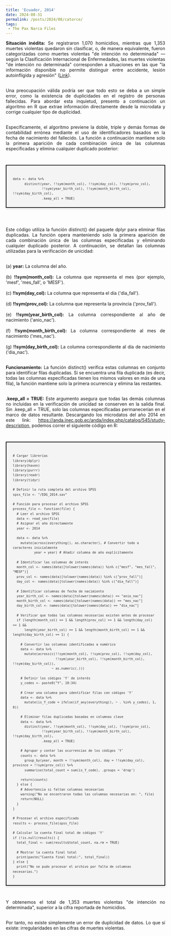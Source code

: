 ```yaml
---
title: 'Ecuador, 2014'
date: 2024-08-31
permalink: /posts/2024/08/catorce/
tags:
 - The Pax Narca Files
---
```


<div style="text-align: justify;" >

<strong>Situación inédita:</strong> Se registraron 1,070 homicidios, mientras que 1,353 muertes violentas quedaron sin clasificar, o, de manera equivalente, fueron categorizadas como muertes violentas "de intención no determinada" — según la Clasificación Internacional de Enfermedades, las muertes violentas "de intención no determinada" corresponden a situaciones en las que "la información disponible no permite distinguir entre accidente, lesión autoinfligida y agresión" (<a href="https://ais.paho.org/classifications/Chapters/">Link</a>).<br>

<br>Una preocupación válida podría ser que todo esto se deba a un simple error, como la existencia de duplicidades en el registro de personas fallecidas. Para abordar esta inquietud, presento a continuación un algoritmo en R que extrae información directamente desde la microdata y corrige cualquier tipo de duplicidad.<br>

<br>Específicamente, el algoritmo previene la doble, triple y demás formas de contabilidad errónea mediante el uso de identificadores basados en la fecha de nacimiento del fallecido. La función a continuación mantiene solo la primera aparición de cada combinación única de las columnas especificadas y elimina cualquier duplicado posterior:
</div>

<br>

<div style="display: flex; justify-content: center;">

<pre style="background-color: #f4f4f4; color: #333; padding: 20px; border: 2px solid #000; box-shadow: 0 4px 6px rgba(0,0,0,0.1); font-family: 'Courier New', Courier, monospace; line-height: 1.5; overflow-x: auto; font-size: 12px;">
<code>
data <- data %>%
      distinct(year, !!sym(month_col), !!sym(day_col), !!sym(prov_col),
               !!sym(year_birth_col), !!sym(month_birth_col), !!sym(day_birth_col), 
               .keep_all = TRUE)
</code></pre>
</div>

<br>

<div style="text-align: justify;" >

<br>Este código utiliza la función distinct() del paquete dplyr para eliminar filas duplicadas. La función opera manteniendo solo la primera aparición de cada combinación única de las columnas especificadas y eliminando cualquier duplicado posterior. A continuación, se detallan las columnas utilizadas para la verificación de unicidad:<br>

<br>(a) <strong>year:</strong> La columna del año.<br>
<br>(b) <strong>!!sym(month_col):</strong>  La columna que representa el mes (por ejemplo, 'mesf', 'mes_fall', o 'MESF').<br>
<br>(c) <strong>!!sym(day_col):</strong> La columna que representa el día ('dia_fall').<br>
<br>(d) <strong>!!sym(prov_col):</strong> La columna que representa la provincia ('prov_fall').<br>
<br>(e) <strong>!!sym(year_birth_col):</strong> La columna correspondiente al año de nacimiento ('anio_nac').<br>
<br>(f) <strong>!!sym(month_birth_col):</strong> La columna correspondiente al mes de nacimiento ('mes_nac').<br>
<br>(g) <strong>!!sym(day_birth_col):</strong> La columna correspondiente al día de nacimiento ('dia_nac').<br>


<br><strong>Funcionamiento:</strong> La función distinct() verifica estas columnas en conjunto para identificar filas duplicadas. Si se encuentra una fila duplicada (es decir, todas las columnas especificadas tienen los mismos valores en más de una fila), la función mantiene solo la primera ocurrencia y elimina las restantes.<br>

<br><strong>.keep_all = TRUE:</strong> Este argumento asegura que todas las demás columnas no incluidas en la verificación de unicidad se conserven en la salida final. Sin .keep_all = TRUE, solo las columnas especificadas permanecerían en el marco de datos resultante.
Descargando los microdatos del año 2014 en este link: https://anda.inec.gob.ec/anda/index.php/catalog/545/study-description, podemos correr el siguiente código en R:<br>

</div>
<br>

<div style="display: flex; justify-content: center;">

<pre style="background-color: #f4f4f4; color: #333; padding: 20px; border: 2px solid #000; box-shadow: 0 4px 6px rgba(0,0,0,0.1); font-family: 'Courier New', Courier, monospace; line-height: 1.5; overflow-x: auto; font-size: 12px;">
<code>
# Cargar librerías
library(dplyr)
library(haven)
library(purrr)
library(readr)
library(tidyr)

# Definir la ruta completa del archivo SPSS
spss_file <- "/EDG_2014.sav"

# Función para procesar el archivo SPSS
process_file <- function(file) {
  # Leer el archivo SPSS
  data <- read_sav(file)
  # Asignar el año directamente
  year <- 2014
  
  data <- data %>% 
    mutate(across(everything(), as.character), # Convertir todo a caracteres inicialmente
           year = year) # Añadir columna de año explícitamente
  
  # Identificar las columnas de interés
  month_col <- names(data)[tolower(names(data)) %in% c("mesf", "mes_fall", "MESF")]
  prov_col <- names(data)[tolower(names(data)) %in% c("prov_fall")]
  day_col <- names(data)[tolower(names(data)) %in% c("dia_fall")]
  
  # Identificar columnas de fecha de nacimiento
  year_birth_col <- names(data)[tolower(names(data)) == "anio_nac"]
  month_birth_col <- names(data)[tolower(names(data)) == "mes_nac"]
  day_birth_col <- names(data)[tolower(names(data)) == "dia_nac"]
  
  # Verificar que todas las columnas necesarias existen antes de procesar
  if (length(month_col) == 1 && length(prov_col) == 1 && length(day_col) == 1 && 
      length(year_birth_col) == 1 && length(month_birth_col) == 1 && length(day_birth_col) == 1) {
    
    # Convertir las columnas identificadas a numérico
    data <- data %>%
      mutate(across(c(!!sym(month_col), !!sym(prov_col), !!sym(day_col),
                      !!sym(year_birth_col), !!sym(month_birth_col), !!sym(day_birth_col)), 
                    ~ as.numeric(.)))
    
    # Definir los códigos 'Y' de interés
    y_codes <- paste0("Y", 10:34)
    
    # Crear una columna para identificar filas con códigos 'Y'
    data <- data %>%
      mutate(is_Y_code = ifelse(if_any(everything(), ~ . %in% y_codes), 1, 0))
    
    # Eliminar filas duplicadas basadas en columnas clave
    data <- data %>%
      distinct(year, !!sym(month_col), !!sym(day_col), !!sym(prov_col),
               !!sym(year_birth_col), !!sym(month_birth_col), !!sym(day_birth_col), 
               .keep_all = TRUE)
    
    # Agrupar y contar las ocurrencias de los códigos 'Y'
    counts <- data %>%
      group_by(year, month = !!sym(month_col), day = !!sym(day_col), province = !!sym(prov_col)) %>%
      summarise(total_count = sum(is_Y_code), .groups = 'drop')
    
    return(counts)
  } else {
    # Advertencia si faltan columnas necesarias
    warning("No se encontraron todas las columnas necesarias en: ", file)
    return(NULL)  
  }
}

# Procesar el archivo especificado
results <- process_file(spss_file)

# Calcular la cuenta final total de códigos 'Y'
if (!is.null(results)) {
  total_final <- sum(results$total_count, na.rm = TRUE)
  
  # Mostrar la cuenta final total
  print(paste("Cuenta final total:", total_final))
} else {
  print("No se pudo procesar el archivo por falta de columnas necesarias.")
}
</code></pre>
</div>



<div style="text-align: justify;" >

<br>Y obtenemos el total de 1,353 muertes violentas "de intención no determinada", superior a la cifra reportada de homicidios.<br>

<br>Por tanto, no existe simplemente un error de duplicidad de datos.
Lo que sí existe: irregularidades en las cifras de muertes violentas.<br>
